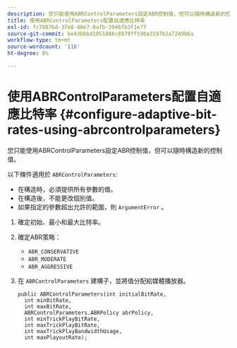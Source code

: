 ```yaml
---
description: 您只能使用ABRControlParameters設定ABR控制值，但可以隨時構造新的控制值。
title: 使用ABRControlParameters配置自適應比特率
exl-id: fc7887bd-37e8-48e7-8afb-3946fb3f1e77
source-git-commit: be43bbbd1051886c8979ff590a3197b2a7249b6a
workflow-type: tm+mt
source-wordcount: '116'
ht-degree: 0%

---
```


# 使用ABRControlParameters配置自適應比特率 {#configure-adaptive-bit-rates-using-abrcontrolparameters}

您只能使用ABRControlParameters設定ABR控制值，但可以隨時構造新的控制值。

以下條件適用於 `ABRControlParameters`:

* 在構造時，必須提供所有參數的值。
* 在構造後，不能更改個別值。
* 如果指定的參數超出允許的範圍，則 `ArgumentError` 。

1. 確定初始、最小和最大比特率。
1. 確定ABR策略：

   * `ABR_CONSERVATIVE`
   * `ABR_MODERATE`
   * `ABR_AGGRESSIVE`

1. 在 `ABRControlParameters` 建構子，並將值分配給媒體播放器。

   ```
   public ABRControlParameters(int initialBitRate, 
     int minBitRate, 
     int maxBitRate, 
     ABRControlParameters.ABRPolicy abrPolicy, 
     int minTrickPlayBitRate, 
     int maxTrickPlayBitRate, 
     int maxTrickPlayBandwidthUsage, 
     int maxPlayoutRate);
   ```
